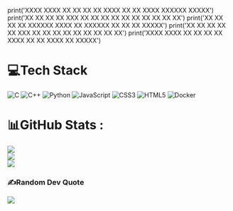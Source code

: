 print('XXXX     XXXX   XX  XX  XX  XX  XXXX  XX  XX   XXXX   XXXXXX  XXXXX')
print('XX XX   XX  XX  XXX XX  XX XX    XX   XX  XX  XX  XX    XX    XX')
print('XX  XX  XX  XX  XXXXXX  XXXX     XX   XXXXXX  XX  XX    XX    XXXXX')
print('XX XX   XX  XX  XX XXX  XX XX    XX   XX  XX  XX  XX    XX    XX')
print('XXXX     XXXX   XX  XX  XX  XX  XXXX  XX  XX   XXXX     XX    XXXXX')

# 💻Tech Stack
![C](https://img.shields.io/badge/c-%2300599C.svg?style=flat&logo=c&logoColor=white) ![C++](https://img.shields.io/badge/c++-%2300599C.svg?style=flat&logo=c%2B%2B&logoColor=white) ![Python](https://img.shields.io/badge/python-3670A0?style=flat&logo=python&logoColor=ffdd54) ![JavaScript](https://img.shields.io/badge/javascript-%23323330.svg?style=flat&logo=javascript&logoColor=%23F7DF1E) ![CSS3](https://img.shields.io/badge/css3-%231572B6.svg?style=flat&logo=css3&logoColor=white) ![HTML5](https://img.shields.io/badge/html5-%23E34F26.svg?style=flat&logo=html5&logoColor=white) ![Docker](https://img.shields.io/badge/docker-%230db7ed.svg?style=flat&logo=docker&logoColor=white)
# 📊GitHub Stats :
![](https://github-readme-stats.vercel.app/api?username=KhanhhocATTT&theme=dracula&hide_border=false&include_all_commits=false&count_private=false)<br/>
![](https://github-readme-streak-stats.herokuapp.com/?user=KhanhhocATTT&theme=dracula&hide_border=false)<br/>
![](https://github-readme-stats.vercel.app/api/top-langs/?username=KhanhhocATTT&theme=dracula&hide_border=false&include_all_commits=false&count_private=false&layout=compact)

### ✍️Random Dev Quote
![](https://quotes-github-readme.vercel.app/api?type=horizontal&theme=radical)


